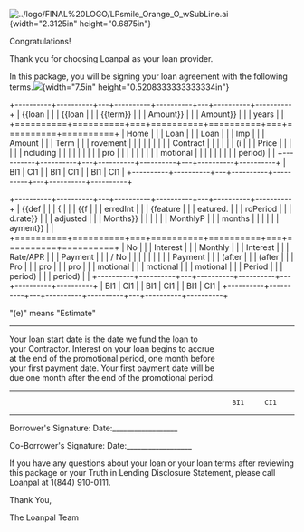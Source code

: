 ![../logo/FINAL%20LOGO/LPsmile_Orange_O\_wSubLine.ai](media/image1.png){width="2.3125in"
height="0.6875in"}

Congratulations!

Thank you for choosing Loanpal as your loan provider.

In this package, you will be signing your loan agreement with the
following terms.![](media/image2.png){width="7.5in"
height="0.5208333333333334in"}

+----------+----------+---+----------+----------+---+----------+----------+
| {{loan   |          |   | {{loan   |          |   | {{term}} |          |
| Amount}} |          |   | Amount}} |          |   | years    |          |
+==========+==========+===+==========+==========+===+==========+==========+
| Home     |          |   | Loan     |          |   | Loan     |          |
| Imp      |          |   | Amount   |          |   | Term     |          |
| rovement |          |   |          |          |   |          |          |
| Contract |          |   |          |          |   | (i       |          |
| Price    |          |   |          |          |   | ncluding |          |
|          |          |   |          |          |   | pro      |          |
|          |          |   |          |          |   | motional |          |
|          |          |   |          |          |   | period)  |          |
+----------+----------+---+----------+----------+---+----------+----------+
| BI1      | CI1      |   | BI1      | CI1      |   | BI1      | CI1      |
+----------+----------+---+----------+----------+---+----------+----------+

+----------+----------+---+----------+----------+---+----------+----------+
| {{def    |          |   | {        |          |   | {{f      |          |
| erredInt |          |   | {feature |          |   | eatured. |          |
| roPeriod |          |   | d.rate}} |          |   | adjusted |          |
| Months}} |          |   |          |          |   | MonthlyP |          |
| months   |          |   |          |          |   | ayment}} |          |
+==========+==========+===+==========+==========+===+==========+==========+
| No       |          |   | Interest |          |   | Monthly  |          |
| Interest |          |   | Rate/APR |          |   | Payment  |          |
| / No     |          |   |          |          |   |          |          |
| Payment  |          |   | (after   |          |   | (after   |          |
| Pro      |          |   | pro      |          |   | pro      |          |
| motional |          |   | motional |          |   | motional |          |
| Period   |          |   | period)  |          |   | period)  |          |
+----------+----------+---+----------+----------+---+----------+----------+
| BI1      | CI1      |   | BI1      | CI1      |   | BI1      | CI1      |
+----------+----------+---+----------+----------+---+----------+----------+

"(e)" means "Estimate"

  ------------------------------------------------------------------------
  Your loan start date is the date we fund the loan to             
  your Contractor. Interest on your loan begins to accrue          
  at the end of the promotional period, one month before           
  your first payment date. Your first payment date will be         
  due one month after the end of the promotional period.           
  -------------------------------------------------------- ------- -------
                                                           BI1     CI1

  ------------------------------------------------------------------------

Borrower's Signature: Date:\_\_\_\_\_\_\_\_\_\_\_\_\_\_\_\_\_\_

Co-Borrower's Signature: Date:\_\_\_\_\_\_\_\_\_\_\_\_\_\_\_\_\_\_

If you have any questions about your loan or your loan terms after
reviewing this package or your Truth in Lending Disclosure Statement,
please call Loanpal at 1(844) 910-0111.

Thank You,

The Loanpal Team
